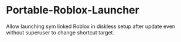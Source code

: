 # Portable-Roblox-Launcher
Allow launching sym linked Roblox in diskless setup after update even without superuser to change shortcut target.
